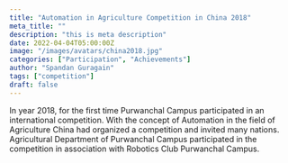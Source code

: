 ```yaml
---
title: "Automation in Agriculture Competition in China 2018"
meta_title: ""
description: "this is meta description"
date: 2022-04-04T05:00:00Z
image: "/images/avatars/china2018.jpg"
categories: ["Participation", "Achievements"]
author: "Spandan Guragain"
tags: ["competition"]
draft: false
---
```


In year 2018, for the first time Purwanchal Campus participated in an international competition. With the concept of Automation in the field of Agriculture China had organized a competition and invited many nations. Agricultural Department of Purwanchal Campus participated in the competition in association with Robotics Club Purwanchal Campus.
